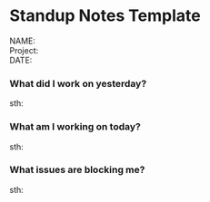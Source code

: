 # Standup Notes Template  
NAME:  
Project:  
DATE:  
### What did I work on yesterday?  
sth:
### What am I working on today?  
sth:  
### What issues are blocking me?  
sth:  
